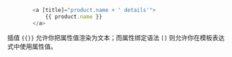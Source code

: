 ```ts
		<a [title]="product.name + ' details'">
			{{ product.name }}
		</a>
```

插值 ``{{}}`` 允许你把属性值渲染为文本；而属性绑定语法 ``[]`` 则允许你在模板表达式中使用属性值。
